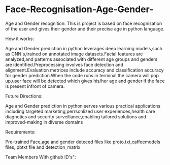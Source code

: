 # Face-Recognisation-Age-Gender-
Age and Gender recognition:
This is project is based on face recognisation of the user and gives their gender and their precise age in python language.

How it works:

Age and Gender prediction in python leverages deep learning models,such as CNN's,trained on annotated image datasets.Facial features are analyzed,and patterns associated with different age groups and genders are identified.Preprocessing involves face detection and alignment.Evaluation metrices include accuracy and classification accuracy for gender prediction.When the code runs in terminal the camera will pop up,user face will be detected which gives his/her age and gender if the face is present infront of camera.

Future Directions:

Age and Gender prediction in python serves various practical applications including targeted marketing,perrsonlized user experiences,health care diagnotics and security surveillance,enabling tailored solutions and improved-making in diverse domains

Requirements:

Pre-trained Face,age and gender deteced files like proto.txt,caffeemodels files,.pbtxt file and detection_matrix

Team Members With github ID's":



